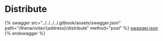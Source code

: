 # Distribute

{% swagger src="../../../../.gitbook/assets/swagger.json" path="/thena/voter/{address}/distribute" method="post" %}
[swagger.json](../../../../.gitbook/assets/swagger.json)
{% endswagger %}
